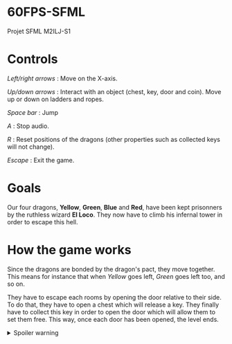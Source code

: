 # 60FPS-SFML
Projet SFML M2ILJ-S1

# Controls
_Left/right arrows_ : Move on the X-axis.

_Up/down arrows_ : Interact with an object (chest, key, door and coin). Move up or down on ladders and ropes.

_Space bar_ : Jump

_A_ : Stop audio.

_R_ : Reset positions of the dragons (other properties such as collected keys will not change).

_Escape_ : Exit the game.

# Goals
Our four dragons, __Yellow__, __Green__, __Blue__ and __Red__, have been kept prisonners by the ruthless wizard __El Loco__. They now have to climb his infernal tower in order to escape this hell.

# How the game works
Since the dragons are bonded by the dragon's pact, they move together. This means for instance that when _Yellow_ goes left, _Green_ goes left too, and so on.

They have to escape each rooms by opening the door relative to their side. To do that, they have to open a chest which will release a key. They finally have to collect this key in order to open the door which will allow them to set them free. This way, once each door has been opened, the level ends.

<details>
  <summary>Spoiler warning</summary>
  
  If you find the game too difficult, press _G_ to enter __God Mode__. This will allow you to chain jumps and reach every places you want.
  
</details>
